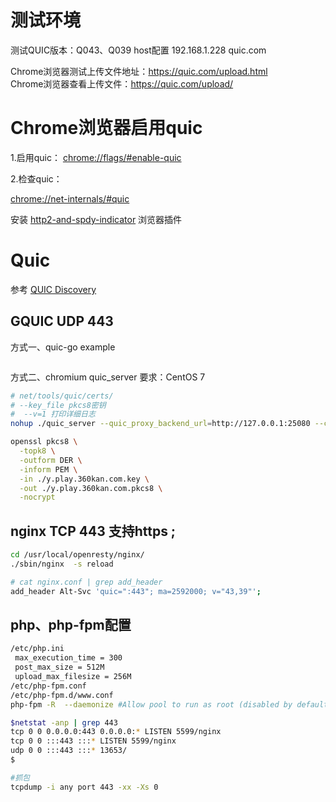 
# 测试环境

测试QUIC版本：Q043、Q039 
host配置 
  192.168.1.228  quic.com

Chrome浏览器测试上传文件地址：https://quic.com/upload.html   
Chrome浏览器查看上传文件：https://quic.com/upload/ 

# Chrome浏览器启用quic

1.启用quic： [chrome://flags/#enable-quic](chrome://flags/#enable-quic)

2.检查quic：

[chrome://net-internals/#quic](chrome://net-internals/#quic) 

安装 [http2-and-spdy-indicator](https://chrome.google.com/webstore/detail/http2-and-spdy-indicator/mpbpobfflnpcgagjijhmgnchggcjblin) 浏览器插件 

#  Quic 
参考 [QUIC Discovery](https://docs.google.com/document/d/1i4m7DbrWGgXafHxwl8SwIusY2ELUe8WX258xt2LFxPM/edit?pref=2&pli=1#heading=h.dk2fhev07ryt)

## GQUIC UDP 443

方式一、quic-go example

```sh

```

方式二、chromium quic_server    要求：CentOS 7

```sh
# net/tools/quic/certs/
# --key_file pkcs8密钥
#  --v=1 打印详细日志
nohup ./quic_server --quic_proxy_backend_url=http://127.0.0.1:25080 --certificate_file=./y.play.360kan.com.crt --key_file=./y.play.360kan.com.pkcs8 --port=443 -mode=proxy &
```

```sh
openssl pkcs8 \
  -topk8 \
  -outform DER \
  -inform PEM \
  -in ./y.play.360kan.com.key \
  -out ./y.play.360kan.com.pkcs8 \
  -nocrypt
```

## nginx TCP 443 支持https ; 
```sh
cd /usr/local/openresty/nginx/
./sbin/nginx  -s reload

# cat nginx.conf | grep add_header
add_header Alt-Svc 'quic=":443"; ma=2592000; v="43,39"';
```

## php、php-fpm配置
```sh
/etc/php.ini 
 max_execution_time = 300
 post_max_size = 512M
 upload_max_filesize = 256M
/etc/php-fpm.conf
/etc/php-fpm.d/www.conf
php-fpm -R  --daemonize #Allow pool to run as root (disabled by default)

```

```sh
$netstat -anp | grep 443
tcp 0 0 0.0.0.0:443 0.0.0.0:* LISTEN 5599/nginx
tcp 0 0 :::443 :::* LISTEN 5599/nginx
udp 0 0 :::443 :::* 13653/
$

#抓包
tcpdump -i any port 443 -xx -Xs 0 

```

